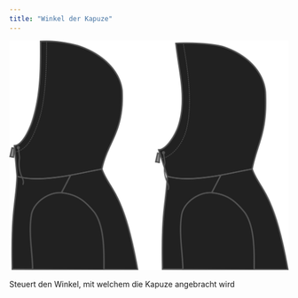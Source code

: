 ```yaml
---
title: "Winkel der Kapuze"
---
```


![Winkel der Kapuze](./hoodangle.svg)

Steuert den Winkel, mit welchem die Kapuze angebracht wird




